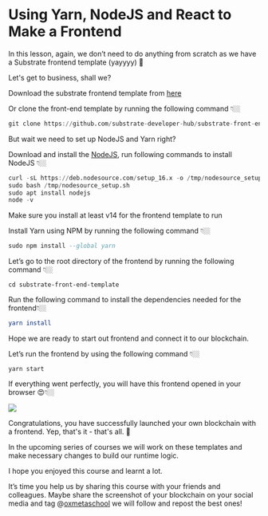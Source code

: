 # Using Yarn, NodeJS and React to Make a Frontend

In this lesson, again, we don’t need to do anything from scratch as we have a Substrate frontend template (yayyyy) 🫠

Let's get to business, shall we?

Download the substrate frontend template from [here](https://github.com/substrate-developer-hub/substrate-front-end-template)

Or clone the front-end template by running the following command 👇🏼

```awk
git clone https://github.com/substrate-developer-hub/substrate-front-end-template
```

But wait we need to set up NodeJS and Yarn right?

Download and install the [NodeJS](https://nodejs.org/), run following commands to install NodeJS 👇🏼

```awk
curl -sL https://deb.nodesource.com/setup_16.x -o /tmp/nodesource_setup.sh
sudo bash /tmp/nodesource_setup.sh
sudo apt install nodejs
node -v
```

Make sure you install at least v14 for the frontend template to run

Install Yarn using NPM by running the following command 👇🏼

```ada
sudo npm install --global yarn
```

Let’s go to the root directory of the frontend by running the following command 👇🏼

```applescript
cd substrate-front-end-template
```

Run the following command to install the dependencies needed for the frontend👇🏼

```cmake
yarn install
```

Hope we are ready to start out frontend and connect it to our blockchain.

Let’s run the frontend by using the following command 👇🏼

```crmsh
yarn start
```

If everything went perfectly, you will have this frontend opened in your browser 😍👇🏼

![](https://lh5.googleusercontent.com/rINjA0PvxGPnOTqRZ5Bcw1LPAKry3FNVmbVPT2kTk8pd_osseGECHNRk39bixHU15Sjz6bB0wLfbwMlAbOMd57YpB5L-WAJDqEkI34k1Ha6PfWOYp_xzxl5RQ5mkltLh-e0QVjWyr-4Szq4oYMUj4Uw9IIo25G2K7MTMFajH2pDDDGZy3RK0eOmOOSW_Lw)

Congratulations, you have successfully launched your own blockchain with a frontend. Yep, that's it - that's all. 🥳

In the upcoming series of courses we will work on these templates and make necessary changes to build our runtime logic.

I hope you enjoyed this course and learnt a lot.

It’s time you help us by sharing this course with your friends and colleagues. Maybe share the screenshot of your blockchain on your social media and tag @[oxmetaschool](https://twitter.com/0xmetaschool) we will follow and repost the best ones!
